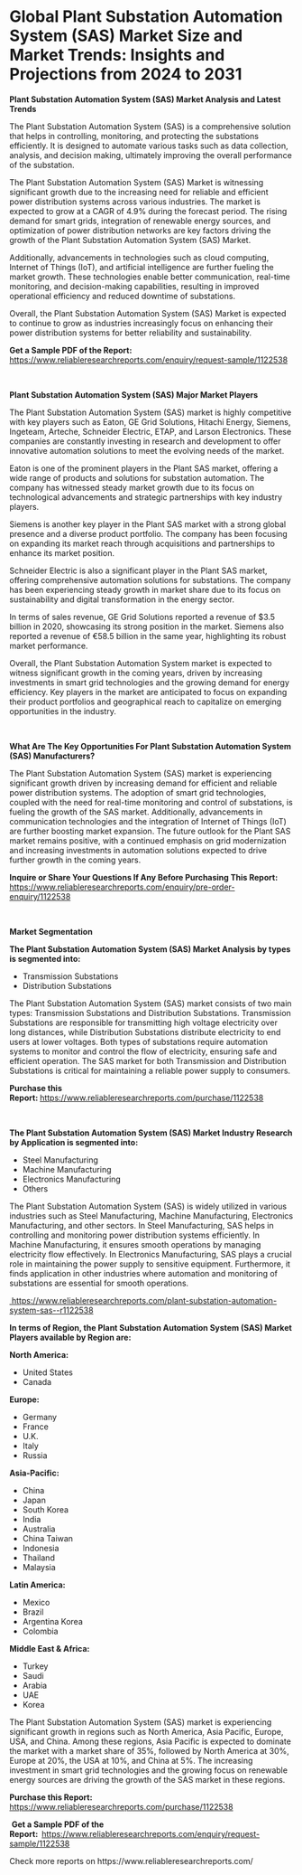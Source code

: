 <p><h1>Global Plant Substation Automation System (SAS) Market Size and Market Trends: Insights and Projections from 2024 to 2031</h1></p><p><strong>Plant Substation Automation System (SAS) Market Analysis and Latest Trends</strong></p>
<p><p>The Plant Substation Automation System (SAS) is a comprehensive solution that helps in controlling, monitoring, and protecting the substations efficiently. It is designed to automate various tasks such as data collection, analysis, and decision making, ultimately improving the overall performance of the substation.</p><p>The Plant Substation Automation System (SAS) Market is witnessing significant growth due to the increasing need for reliable and efficient power distribution systems across various industries. The market is expected to grow at a CAGR of 4.9% during the forecast period. The rising demand for smart grids, integration of renewable energy sources, and optimization of power distribution networks are key factors driving the growth of the Plant Substation Automation System (SAS) Market.</p><p>Additionally, advancements in technologies such as cloud computing, Internet of Things (IoT), and artificial intelligence are further fueling the market growth. These technologies enable better communication, real-time monitoring, and decision-making capabilities, resulting in improved operational efficiency and reduced downtime of substations.</p><p>Overall, the Plant Substation Automation System (SAS) Market is expected to continue to grow as industries increasingly focus on enhancing their power distribution systems for better reliability and sustainability.</p></p>
<p><strong>Get a Sample PDF of the Report:&nbsp;</strong> <a href="https://www.reliableresearchreports.com/enquiry/request-sample/1122538">https://www.reliableresearchreports.com/enquiry/request-sample/1122538</a></p>
<p>&nbsp;</p>
<p><strong>Plant Substation Automation System (SAS) Major Market Players</strong></p>
<p><p>The Plant Substation Automation System (SAS) market is highly competitive with key players such as Eaton, GE Grid Solutions, Hitachi Energy, Siemens, Ingeteam, Arteche, Schneider Electric, ETAP, and Larson Electronics. These companies are constantly investing in research and development to offer innovative automation solutions to meet the evolving needs of the market.</p><p>Eaton is one of the prominent players in the Plant SAS market, offering a wide range of products and solutions for substation automation. The company has witnessed steady market growth due to its focus on technological advancements and strategic partnerships with key industry players.</p><p>Siemens is another key player in the Plant SAS market with a strong global presence and a diverse product portfolio. The company has been focusing on expanding its market reach through acquisitions and partnerships to enhance its market position.</p><p>Schneider Electric is also a significant player in the Plant SAS market, offering comprehensive automation solutions for substations. The company has been experiencing steady growth in market share due to its focus on sustainability and digital transformation in the energy sector.</p><p>In terms of sales revenue, GE Grid Solutions reported a revenue of $3.5 billion in 2020, showcasing its strong position in the market. Siemens also reported a revenue of €58.5 billion in the same year, highlighting its robust market performance.</p><p>Overall, the Plant Substation Automation System market is expected to witness significant growth in the coming years, driven by increasing investments in smart grid technologies and the growing demand for energy efficiency. Key players in the market are anticipated to focus on expanding their product portfolios and geographical reach to capitalize on emerging opportunities in the industry.</p></p>
<p>&nbsp;</p>
<p><strong>What Are The Key Opportunities For Plant Substation Automation System (SAS) Manufacturers?</strong></p>
<p><p>The Plant Substation Automation System (SAS) market is experiencing significant growth driven by increasing demand for efficient and reliable power distribution systems. The adoption of smart grid technologies, coupled with the need for real-time monitoring and control of substations, is fueling the growth of the SAS market. Additionally, advancements in communication technologies and the integration of Internet of Things (IoT) are further boosting market expansion. The future outlook for the Plant SAS market remains positive, with a continued emphasis on grid modernization and increasing investments in automation solutions expected to drive further growth in the coming years.</p></p>
<p><strong>Inquire or Share Your Questions If Any Before Purchasing This Report:</strong> <a href="https://www.reliableresearchreports.com/enquiry/pre-order-enquiry/1122538">https://www.reliableresearchreports.com/enquiry/pre-order-enquiry/1122538</a></p>
<p>&nbsp;</p>
<p><strong>Market Segmentation</strong></p>
<p><strong>The Plant Substation Automation System (SAS) Market Analysis by types is segmented into:</strong></p>
<p><ul><li>Transmission Substations</li><li>Distribution Substations</li></ul></p>
<p><p>The Plant Substation Automation System (SAS) market consists of two main types: Transmission Substations and Distribution Substations. Transmission Substations are responsible for transmitting high voltage electricity over long distances, while Distribution Substations distribute electricity to end users at lower voltages. Both types of substations require automation systems to monitor and control the flow of electricity, ensuring safe and efficient operation. The SAS market for both Transmission and Distribution Substations is critical for maintaining a reliable power supply to consumers.</p></p>
<p><strong>Purchase this Report:&nbsp;</strong><a href="https://www.reliableresearchreports.com/purchase/1122538">https://www.reliableresearchreports.com/purchase/1122538</a></p>
<p>&nbsp;</p>
<p><strong>The Plant Substation Automation System (SAS) Market Industry Research by Application is segmented into:</strong></p>
<p><ul><li>Steel Manufacturing</li><li>Machine Manufacturing</li><li>Electronics Manufacturing</li><li>Others</li></ul></p>
<p><p>The Plant Substation Automation System (SAS) is widely utilized in various industries such as Steel Manufacturing, Machine Manufacturing, Electronics Manufacturing, and other sectors. In Steel Manufacturing, SAS helps in controlling and monitoring power distribution systems efficiently. In Machine Manufacturing, it ensures smooth operations by managing electricity flow effectively. In Electronics Manufacturing, SAS plays a crucial role in maintaining the power supply to sensitive equipment. Furthermore, it finds application in other industries where automation and monitoring of substations are essential for smooth operations.</p></p>
<p><a href="https://www.reliableresearchreports.com/plant-substation-automation-system-sas--r1122538">&nbsp;https://www.reliableresearchreports.com/plant-substation-automation-system-sas--r1122538</a></p>
<p><strong>In terms of Region, the Plant Substation Automation System (SAS) Market Players available by Region are:</strong></p>
<p>
    <p> <strong> North America: </strong>
        <ul>
            <li>United States</li>
            <li>Canada</li>
        </ul>
        </p> 
    <p> <strong> Europe: </strong>
        <ul>
            <li>Germany</li>
            <li>France</li>
            <li>U.K.</li>
            <li>Italy</li>
            <li>Russia</li>
        </ul>
        </p> 
    <p> <strong> Asia-Pacific: </strong>
        <ul>
            <li>China</li>
            <li>Japan</li>
            <li>South Korea</li>
            <li>India</li>
            <li>Australia</li>
            <li>China Taiwan</li>
            <li>Indonesia</li>
            <li>Thailand</li>
            <li>Malaysia</li>
        </ul>
        </p> 
    <p> <strong> Latin America: </strong>
        <ul>
            <li>Mexico</li>
            <li>Brazil</li>
            <li>Argentina Korea</li>
            <li>Colombia</li>
        </ul>
        </p> 
    <p> <strong> Middle East & Africa: </strong>
        <ul>
            <li>Turkey</li>
            <li>Saudi</li>
            <li>Arabia</li>
            <li>UAE</li>
            <li>Korea</li>
        </ul>
    </p>
    </p>
<p><p>The Plant Substation Automation System (SAS) market is experiencing significant growth in regions such as North America, Asia Pacific, Europe, USA, and China. Among these regions, Asia Pacific is expected to dominate the market with a market share of 35%, followed by North America at 30%, Europe at 20%, the USA at 10%, and China at 5%. The increasing investment in smart grid technologies and the growing focus on renewable energy sources are driving the growth of the SAS market in these regions.</p></p>
<p><strong>Purchase this Report: </strong><a href="https://www.reliableresearchreports.com/purchase/1122538">https://www.reliableresearchreports.com/purchase/1122538</a></p>
<p>&nbsp;<strong>Get a Sample PDF of the Report:&nbsp;&nbsp;</strong><a href="https://www.reliableresearchreports.com/enquiry/request-sample/1122538">https://www.reliableresearchreports.com/enquiry/request-sample/1122538</a></p>
<p><strong></strong></p>
<p>Check more reports on https://www.reliableresearchreports.com/</p>
